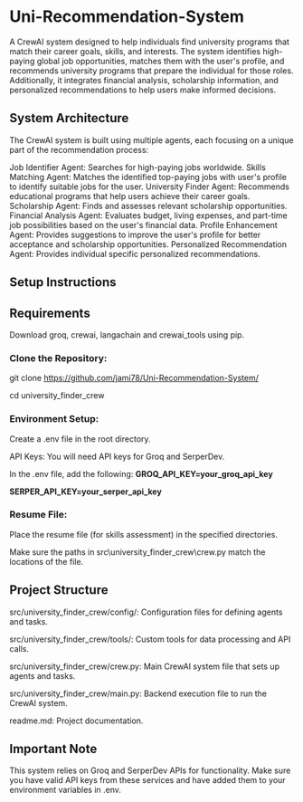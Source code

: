 # Uni-Recommendation-System

A CrewAI system designed to help individuals find university programs that match their career goals, skills, and interests. The system identifies high-paying global job opportunities, matches them with the user's profile, and recommends university programs that prepare the individual for those roles. Additionally, it integrates financial analysis, scholarship information, and personalized recommendations to help users make informed decisions.

## System Architecture

The CrewAI system is built using multiple agents, each focusing on a unique part of the recommendation process:

Job Identifier Agent: Searches for high-paying jobs worldwide.
Skills Matching Agent: Matches the identified top-paying jobs with user's profile to identify suitable jobs for the user.
University Finder Agent: Recommends educational programs that help users achieve their career goals.
Scholarship Agent: Finds and assesses relevant scholarship opportunities.
Financial Analysis Agent: Evaluates budget, living expenses, and part-time job possibilities based on the user's financial data.
Profile Enhancement Agent: Provides suggestions to improve the user's profile for better acceptance and scholarship opportunities.
Personalized Recommendation Agent: Provides individual specific personalized recommendations.

## Setup Instructions
## Requirements
Download groq, crewai, langachain and crewai_tools using pip.

### Clone the Repository:
git clone https://github.com/jami78/Uni-Recommendation-System/

cd university_finder_crew

### Environment Setup:

Create a .env file in the root directory.

API Keys: You will need API keys for Groq and SerperDev.

In the .env file, add the following:
**GROQ_API_KEY=your_groq_api_key**

**SERPER_API_KEY=your_serper_api_key**

### Resume File:

Place the resume file (for skills assessment) in the specified directories.

Make sure the paths in src\university_finder_crew\crew.py match the locations of the file.

## Project Structure

src/university_finder_crew/config/: Configuration files for defining agents and tasks.

src/university_finder_crew/tools/: Custom tools for data processing and API calls.

src/university_finder_crew/crew.py: Main CrewAI system file that sets up agents and tasks.

src/university_finder_crew/main.py: Backend execution file to run the CrewAI system.

readme.md: Project documentation.

## Important Note

This system relies on Groq and SerperDev APIs for functionality. Make sure you have valid API keys from these services and have added them to your environment variables in .env.

